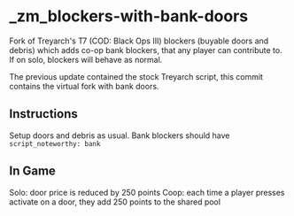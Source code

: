 # _zm_blockers-with-bank-doors
 Fork of Treyarch's T7 (COD: Black Ops III) blockers (buyable doors and debris) which adds co-op bank blockers, that any player can contribute to. If on solo, blockers will behave as normal.

 The previous update contained the stock Treyarch script, this commit contains the virtual fork with bank doors.

 ## Instructions
 Setup doors and debris as usual. Bank blockers should have `script_noteworthy: bank`

 ## In Game
 Solo: door price is reduced by 250 points
 Coop: each time a player presses activate on a door, they add 250 points to the shared pool
